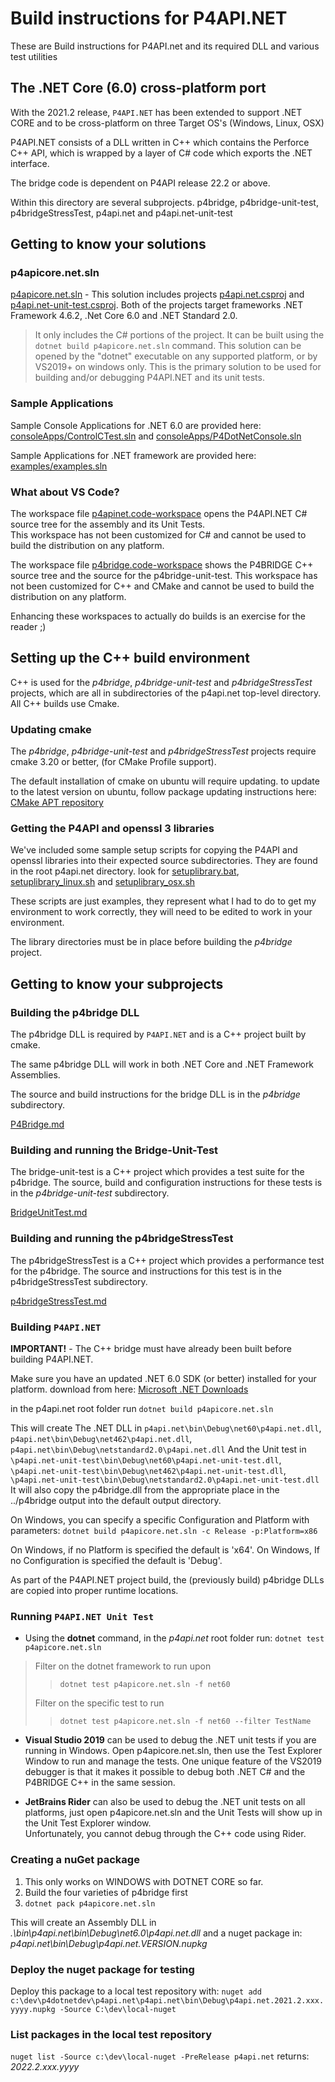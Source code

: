 # Build instructions for P4API.NET 

These are Build instructions for P4API.net and its required DLL and various test utilities

## The .NET Core (6.0) cross-platform port

With the 2021.2 release, `P4API.NET` has been extended to support .NET CORE and to be cross-platform on three Target OS's (Windows, Linux, OSX)

P4API.NET consists of a DLL written in C++ which contains the Perforce C++ API, which is wrapped by a layer of C# code which exports the .NET interface.

The bridge code is dependent on P4API release 22.2 or above.

Within this directory are several subprojects.  p4bridge, p4bridge-unit-test, p4bridgeStressTest, p4api.net and p4api.net-unit-test

## Getting to know your solutions

### p4apicore.net.sln

[p4apicore.net.sln](p4apicore.net.sln) - This solution includes projects [p4api.net.csproj](./p4api.net/p4api.net.csproj)  and [p4api.net-unit-test.csproj](./p4api.net-unit-test/p4api.net-unit-test.csproj). 
Both of the projects target frameworks .NET Framework 4.6.2, .Net Core 6.0 and .NET Standard 2.0.
> It only includes the C# portions of the project.
> It can be built using the `dotnet build p4apicore.net.sln` command.
This solution can be opened by the "dotnet" executable on any supported platform, or by VS2019+ on windows only.
This is the primary solution to be used for building and/or debugging P4API.NET and its unit tests.

### Sample Applications

Sample Console Applications for .NET 6.0 are provided here: 
[consoleApps/ControlCTest.sln](consoleApps/ControlCTest.sln) and [consoleApps/P4DotNetConsole.sln](consoleApps/P4DotNetConsole.sln)

Sample Applications for .NET framework are provided here:
[examples/examples.sln](examples/examples.sln)

### What about VS Code?

The workspace file [p4apinet.code-workspace](./p4apinet.code-workspace) opens the P4API.NET C# source tree for the assembly and its Unit Tests.  
This workspace has not been customized for C# and cannot be used to build the distribution on any platform.

The workspace file [p4bridge.code-workspace](./p4bridge.code-workspace) shows the P4BRIDGE C++ source tree and the source for the p4bridge-unit-test. 
This workspace has not been customized for C++ and CMake and cannot be used to build the distribution on any platform.

Enhancing these workspaces to actually do builds is an exercise for the reader ;)

## Setting up the C++ build environment

C++ is used for the *p4bridge*, *p4bridge-unit-test* and *p4bridgeStressTest* projects, which are all in subdirectories of the p4api.net top-level directory.   All C++ builds use Cmake.

### Updating cmake

The *p4bridge*, *p4bridge-unit-test* and *p4bridgeStressTest* projects require cmake 3.20 or better, (for CMake Profile support).

The default installation of cmake on ubuntu will require updating.
to update to the latest version on ubuntu, follow package updating instructions here: [CMake APT repository](https://apt.kitware.com)

### Getting the P4API and openssl 3 libraries

We've included some sample setup scripts for copying the P4API and openssl libraries into their expected source subdirectories.  They are found in the root p4api.net directory.
look for [setuplibrary.bat](./setuplibrary.bat), [setuplibrary_linux.sh](./setuplibrary_linux.sh) and [setuplibrary_osx.sh](./setuplibrary_osx.sh)

These scripts are just examples, they represent what I had to do to get my environment to work correctly, they will need to be edited to work in your environment.

The library directories must be in place before building the *p4bridge* project.

## Getting to know your subprojects

### Building the **p4bridge DLL**

The p4bridge DLL is required by `P4API.NET` and is a C++ project built by cmake.

The same p4bridge DLL will work in both .NET Core and .NET Framework Assemblies.

The source and build instructions for the bridge DLL is in the *p4bridge* subdirectory.

 [P4Bridge.md](p4bridge/P4Bridge.md)

### Building and running the **Bridge-Unit-Test**

The bridge-unit-test is a C++ project which provides a test suite for the p4bridge.
The source, build and configuration instructions for these tests is in the *p4bridge-unit-test* subdirectory.

 [BridgeUnitTest.md](p4bridge-unit-test/BridgeUnitTest.md)

### Building and running the **p4bridgeStressTest**

 The p4bridgeStressTest is a C++ project which provides a performance test for the p4bridge. The source and instructions for this test is in the p4bridgeStressTest subdirectory.

 [p4bridgeStressTest.md](p4bridgeStressTest/p4bridgeStressTest.md)

### Building `P4API.NET`

**IMPORTANT!** - The C++ bridge must have already been built before building P4API.NET.

Make sure you have an updated .NET 6.0 SDK (or better) installed for your platform.
download from here: [Microsoft .NET Downloads](https://dotnet.microsoft.com/download)

in the p4api.net root folder run
`dotnet build p4apicore.net.sln`

 This will create The .NET DLL in `p4api.net\bin\Debug\net60\p4api.net.dll`, `p4api.net\bin\Debug\net462\p4api.net.dll`, `p4api.net\bin\Debug\netstandard2.0\p4api.net.dll`
 And the Unit test in `\p4api.net-unit-test\bin\Debug\net60\p4api.net-unit-test.dll`, `\p4api.net-unit-test\bin\Debug\net462\p4api.net-unit-test.dll`, `\p4api.net-unit-test\bin\Debug\netstandard2.0\p4api.net-unit-test.dll`
 It will also copy the p4bridge.dll from the appropriate place in the ../p4bridge output into the default output directory.

 On Windows, you can specify a specific Configuration and Platform with parameters:
 `dotnet build p4apicore.net.sln -c Release -p:Platform=x86`

 On Windows, if no Platform is specified the default is 'x64'.
 On Windows, If no Configuration is specified the default is 'Debug'.

As part of the P4API.NET project build, the (previously build) p4bridge DLLs are copied 
into proper runtime locations. 

### Running `P4API.NET Unit Test`

* Using the **dotnet** command,  in the *p4api.net* root folder run:
`dotnet test p4apicore.net.sln`

> Filter on the dotnet framework to run upon
>> `dotnet test p4apicore.net.sln -f net60`
>
> Filter on the specific test to run
>> `dotnet test p4apicore.net.sln -f net60 --filter TestName`


* **Visual Studio 2019** can be used to debug the .NET unit tests if you are running in Windows.
Open p4apicore.net.sln, then use the Test Explorer Window to run and manage the tests.
One unique feature of the VS2019 debugger is that it makes it possible to debug both .NET  C# and the P4BRIDGE C++ in the same session.

* **JetBrains Rider** can also be used to debug the .NET unit tests on all platforms,  just open p4apicore.net.sln and the Unit Tests will show up in the Unit Test Explorer window.  
Unfortunately, you cannot debug through the C++ code using Rider.

### Creating a nuGet package

1. This only works on WINDOWS with DOTNET CORE so far.
2. Build the four varieties of p4bridge first
3. `dotnet pack p4apicore.net.sln`

This will create an Assembly DLL in *.\bin\p4api.net\bin\Debug\net6.0\p4api.net.dll*
and a nuget package in:
*p4api.net\bin\Debug\p4api.net.VERSION.nupkg*

### Deploy the nuget package for testing

Deploy this package to a local test repository with: 
`nuget add c:\dev\p4dotnetdev\p4api.net\p4api.net\bin\Debug\p4api.net.2021.2.xxx.yyyy.nupkg -Source C:\dev\local-nuget`

### List packages in the local test repository

`nuget list -Source c:\dev\local-nuget -PreRelease p4api.net`
returns: *2022.2.xxx.yyyy*
